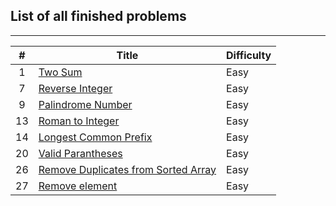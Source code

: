 ## List of all finished problems
---------------
| # | Title | Difficulty |
|:---:|---|---|
| 1 | <a href=https://github.com/ngoqhu/LeetCode-Challenges/tree/main/TwoSum>Two Sum</a> | Easy |
| 7 | <a href=https://github.com/ngoqhu/LeetCode-Challenges/tree/main/ReverseInteger>Reverse Integer</a> | Easy |
| 9 | <a href=https://github.com/ngoqhu/LeetCode-Challenges/tree/main/PalindromeNumber>Palindrome Number</a> | Easy |
| 13 | <a href=https://github.com/ngoqhu/LeetCode-Challenges/tree/main/RomanToInteger>Roman to Integer</a> | Easy |
| 14 | <a href=https://github.com/ngoqhu/LeetCode-Challenges/tree/main/LongestCommonPrefix>Longest Common Prefix</a> | Easy |
| 20 | <a href=https://github.com/ngoqhu/LeetCode-Challenges/tree/main/ValidParantheses>Valid Parantheses</a> | Easy |
| 26 | <a href=https://github.com/ngoqhu/LeetCode-Challenges/tree/main/RemoveDuplicatesFromSortedArray>Remove Duplicates from Sorted Array</a> | Easy |
| 27 | <a href=https://github.com/ngoqhu/LeetCode-Challenges/tree/main/RemoveElement>Remove element</a> | Easy |
